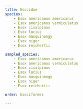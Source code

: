 ```yaml
---
title: Esocidae
species:
    - Esox americanus americanus
    - Esox americanus vermiculatus
    - Esox cisalpinus
    - Esox lucius
    - Esox masquinongy
    - Esox niger
    - Esox reichertii

sampled_species:
    - Esox americanus americanus
    - Esox americanus vermiculatus
    - Esox cisalpinus
    - Esox lucius
    - Esox masquinongy
    - Esox niger
    - Esox reichertii

order: Esociformes

---
```

